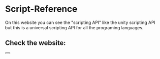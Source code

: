 # Script-Reference
<p>On this website you can see the "scripting API" like the unity scripting API but this is a universal scripting API for all the programing languages.</p>

<h2>Check the website:</h2>
<button><a href="https://cosmodx.github.io/Script-Reference/"></button>

